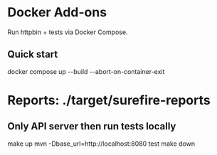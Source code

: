 # Docker Add-ons
Run httpbin + tests via Docker Compose.

## Quick start
docker compose up --build --abort-on-container-exit
# Reports: ./target/surefire-reports

## Only API server then run tests locally
make up
mvn -Dbase_url=http://localhost:8080 test
make down
